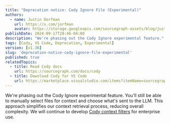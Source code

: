 ```yaml
---
title: "Deprecation notice: Cody Ignore File (Experimental)"
authors:
  - name: Justin Dorfman
    url: https://x.com/jorfman
    avatar: https://storage.googleapis.com/sourcegraph-assets/blog/justin_avatar.png
publishDate: 2024-09-17T20:46-04:00
description: "We're phasing out the Cody Ignore experimental feature."
tags: [Cody, VS Code, Deprecation, Experimental]
version: [v1.36]
slug: 'deprecation-notice-cody-ignore-file-experimental'
published: true
relatedTopics:
  - title: Read Cody docs
    url: https://sourcegraph.com/docs/cody
  - title: Download Cody for VS Code
    url: https://marketplace.visualstudio.com/items?itemName=sourcegraph.cody-ai
---
```



We're phasing out the Cody Ignore experimental feature. You'll still be able to manually select files for context and choose what's sent to the LLM. This approach simplifies our context retrieval process, reducing overall complexity. We will continue to develop [Cody context filters](https://sourcegraph.com/docs/cody/capabilities/ignore-context#cody-context-filters) for enterprise use.
